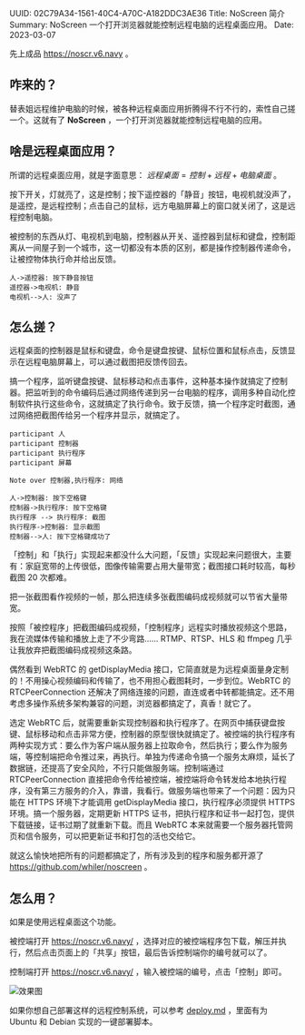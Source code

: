 UUID: 02C79A34-1561-40C4-A70C-A182DDC3AE36
Title: NoScreen 简介
Summary: NoScreen 一个打开浏览器就能控制远程电脑的远程桌面应用。
Date: 2023-03-07

先上成品 <https://noscr.v6.navy> 。

## 咋来的？ ##

替表姐远程维护电脑的时候，被各种远程桌面应用折腾得不行不行的，索性自己搓一个。这就有了 **NoScreen** ，一个打开浏览器就能控制远程电脑的应用。

## 啥是远程桌面应用？ ##

所谓的远程桌面应用，就是字面意思： $远程桌面 = 控制 + 远程 + 电脑桌面$ 。

按下开关，灯就亮了，这是控制；按下遥控器的「静音」按钮，电视机就没声了，是遥控，是远程控制；点击自己的鼠标，远方电脑屏幕上的窗口就关闭了，这是远程控制电脑。

被控制的东西从灯、电视机到电脑，控制器从开关、遥控器到鼠标和键盘，控制距离从一间屋子到一个城市，这一切都没有本质的区别，都是操作控制器传递命令，让被控物体执行命并给出反馈。

```sequence
人->遥控器: 按下静音按钮
遥控器->电视机: 静音
电视机-->人: 没声了
```

## 怎么搓？ ##

远程桌面的控制器是鼠标和键盘，命令是键盘按键、鼠标位置和鼠标点击，反馈显示在远程电脑屏幕上，可以通过截图把反馈传回去。

搞一个程序，监听键盘按键、鼠标移动和点击事件，这种基本操作就搞定了控制器。把监听到的命令编码后通过网络传递到另一台电脑的程序，调用多种自动化控制软件执行这些命令，这就搞定了执行命令。致于反馈，搞一个程序定时截图，通过网络把截图传给另一个程序并显示，就搞定了。

```sequence
participant 人
participant 控制器
participant 执行程序
participant 屏幕

Note over 控制器,执行程序: 网络

人->控制器: 按下空格键
控制器->执行程序: 按下空格键
执行程序 --> 执行程序: 截图
执行程序->控制器: 显示截图
控制器-->人: 按下空格键成功了
```

「控制」和「执行」实现起来都没什么大问题，「反馈」实现起来问题很大，主要有：家庭宽带的上传很低，图像传输需要占用大量带宽；截图接口耗时较高，每秒截图 20 次都难。

把一张截图看作视频的一帧，那么把连续多张截图编码成视频就可以节省大量带宽。

按照「被控程序」把截图编码成视频，「控制程序」远程实时播放视频这个思路，我在流媒体传输和播放上走了不少弯路…… RTMP、RTSP、HLS 和 ffmpeg 几乎让我放弃把截图编码成视频这条路。

偶然看到 WebRTC 的 getDisplayMedia 接口，它简直就是为远程桌面量身定制的！不用操心视频编码和传输了，也不用担心截图耗时，一步到位。WebRTC 的 RTCPeerConnection 还解决了网络连接的问题，直连或者中转都能搞定。还不用考虑多操作系统多架构兼容的问题，浏览器都搞定了，真香！就它了。

选定 WebRTC 后，就需要重新实现控制器和执行程序了。在网页中捕获键盘按键、鼠标移动和点击非常方便，控制器的原型很快就搞定了。被控端的执行程序有两种实现方式：要么作为客户端从服务器上拉取命令，然后执行；要么作为服务端，等控制端把命令推过来，再执行。单独为传递命令搞一个服务太麻烦，延长了数据链，还提高了安全风险，不行只能做服务端。控制端通过 RTCPeerConnection 直接把命令传给被控端，被控端将命令转发给本地执行程序，没有第三方服务的介入，靠谱，我看行。做服务端也带来了一个问题：因为只能在 HTTPS 环境下才能调用 getDisplayMedia 接口，执行程序必须提供 HTTPS 环境。搞一个服务器，定期更新 HTTPS 证书，把执行程序和证书一起打包，提供下载链接，证书过期了就重新下载。而且 WebRTC 本来就需要一个服务器托管网页和信令服务，可以把更新证书和打包的活也交给它。

就这么愉快地把所有的问题都搞定了，所有涉及到的程序和服务都开源了 <https://github.com/whiler/noscreen> 。

## 怎么用？ ##

如果是使用远程桌面这个功能。

被控端打开 <https://noscr.v6.navy/> ，选择对应的被控端程序包下载，解压并执行，然后点击页面上的「共享」按钮，最后告诉控制端你的编号就可以了。

控制端打开 <https://noscr.v6.navy/> ，输入被控端的编号，点击「控制」即可。

![效果图](https://search.pstatic.net/common?src=https://i.imgur.com/tlR6bX2.png "效果图")

如果你想自己部署这样的远程控制系统，可以参考 [deploy.md](https://github.com/whiler/noscreen/blob/master/deploy.md) ，里面有为 Ubuntu 和 Debian 实现的一键部署脚本。
